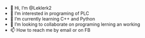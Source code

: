 - 👋 Hi, I’m @Leklerk2
- 👀 I’m interested in programing of PLC
- 🌱 I’m currently learning C++ and Python
- 💞️ I’m looking to collaborate on programing lerning an working
- 📫 How to reach me by email or on FB

<!---
Leklerk2/Leklerk2 is a ✨ special ✨ repository because its `README.md` (this file) appears on your GitHub profile.
You can click the Preview link to take a look at your changes.
--->
